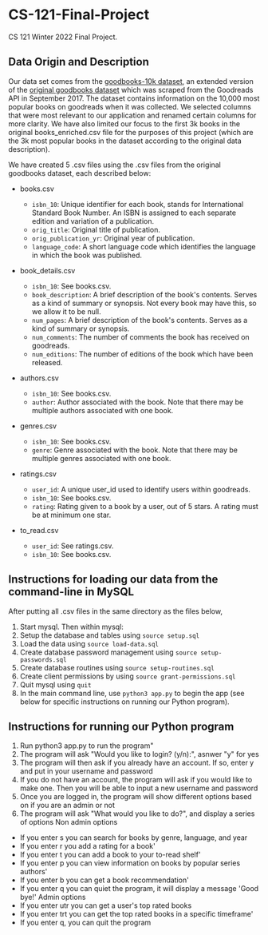 # CS-121-Final-Project
CS 121 Winter 2022 Final Project.

## Data Origin and Description
Our data set comes from the [goodbooks-10k dataset](https://github.com/malcolmosh/goodbooks-10k-extended/blob/master/README.md), an extended version of 
the [original goodbooks dataset](https://github.com/zygmuntz/goodbooks-10k) 
which was scraped from the Goodreads API in September 2017. The dataset contains 
information on the 10,000 most popular books on goodreads when it was collected. 
We selected columns that were most relevant to our application and renamed 
certain columns for more clarity. We have also limited our focus to the first
3k books in the original books_enriched.csv file for the purposes of this project 
(which are the 3k most popular books in the dataset according to the original data 
description).

We have created 5 .csv files using the .csv files from the original goodbooks
dataset, each described below:
- books.csv
    - ```isbn_10```: Unique identifier for each book, stands for International 
    Standard Book Number. An ISBN is assigned to each separate edition and 
    variation of a publication.
    - ```orig_title```: Original title of publication.
    - ```orig_publication_yr```: Original year of publication.
    - ```language_code```: A short language code which identifies the language 
    in which the book was published.

- book_details.csv
    - ```isbn_10```: See books.csv.
    - ```book_description```: A brief description of the book's contents. 
    Serves as a kind of summary or synopsis. Not every book may have this, so we 
    allow it to be null.
    - ```num_pages```: A brief description of the book's contents. Serves as a 
    kind of summary or synopsis. 
    - ```num_comments```: The number of comments the book has received on 
    goodreads.
    - ```num_editions```: The number of editions of the book which have been 
    released.

- authors.csv
    - ```isbn_10```: See books.csv.
    - ```author```: Author associated with the book. Note that there may be 
    multiple authors associated with one book.

- genres.csv
    - ```isbn_10```: See books.csv.
    - ```genre```: Genre associated with the book. Note that there may be 
    multiple genres associated with one book.

- ratings.csv
    - ```user_id```: A unique user_id used to identify users within goodreads.
    - ```isbn_10```: See books.csv.
    - ```rating```: Rating given to a book by a user, out of 5 stars. A rating 
    must be at minimum one star.

- to_read.csv
    - ```user_id```: See ratings.csv.
    - ```isbn_10```: See books.csv.

## Instructions for loading our data from the command-line in MySQL
After putting all .csv files in the same directory as the files below, 
1. Start mysql. Then within mysql:
2. Setup the database and tables using ```source setup.sql```
3. Load the data using ```source load-data.sql```
4. Create database password management using ```source setup-passwords.sql```
5. Create database routines using ```source setup-routines.sql``` 
6. Create client permissions by using ```source grant-permissions.sql```
7. Quit mysql using ```quit```
8. In the main command line, use ```python3 app.py``` to begin the app (see 
below for specific instructions on running our Python program).

## Instructions for running our Python program
1. Run python3 app.py to run the program"
2. The program will ask "Would you like to login? (y/n):", asnwer "y" for yes
3. The program will then ask if you already have an account. If so, enter y and put in your username and password
4. If you do not have an account, the program will ask if you would like to make one. Then you will be able to input a new username and password
5. Once you are logged in, the program will show different options based on if you are an admin or not
4. The program will ask "What would you like to do?", and display a series of options
Non admin options
- If you enter s you can search for books by genre, language, and year
- If you enter r you add a rating for a book'
- If you enter t you can add a book to your to-read shelf'
- If you enter p you can view information on books by popular series authors'
- If you enter b you can get a book recommendation'
- If you enter q you can quiet the program, it will display a message 'Good bye!'
Admin options
- If you enter utr you can get a user's top rated books
- If you enter trt you can get the top rated books in a specific timeframe'
- If you enter q, you can quit the program 



